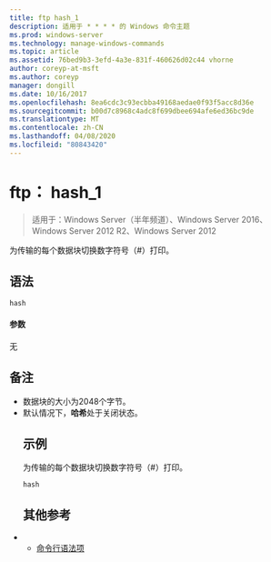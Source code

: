 ```yaml
---
title: ftp hash_1
description: 适用于 * * * * 的 Windows 命令主题
ms.prod: windows-server
ms.technology: manage-windows-commands
ms.topic: article
ms.assetid: 76bed9b3-3efd-4a3e-831f-460626d02c44 vhorne
author: coreyp-at-msft
ms.author: coreyp
manager: dongill
ms.date: 10/16/2017
ms.openlocfilehash: 8ea6cdc3c93ecbba49168aedae0f93f5acc8d36e
ms.sourcegitcommit: b00d7c8968c4adc8f699dbee694afe6ed36bc9de
ms.translationtype: MT
ms.contentlocale: zh-CN
ms.lasthandoff: 04/08/2020
ms.locfileid: "80843420"
---
```

# <a name="ftp-hash_1"></a>ftp： hash_1

>适用于：Windows Server（半年频道）、Windows Server 2016、Windows Server 2012 R2、Windows Server 2012

为传输的每个数据块切换数字符号（#）打印。   
## <a name="syntax"></a>语法  
```  
hash  
```  
#### <a name="parameters"></a>参数  
无  
## <a name="remarks"></a>备注  
- 数据块的大小为2048个字节。  
- 默认情况下，**哈希**处于关闭状态。  
  ## <a name="examples"></a><a name=BKMK_Examples></a>示例  
  为传输的每个数据块切换数字符号（#）打印。  
  ```  
  hash  
  ```  
  ## <a name="additional-references"></a>其他参考  
- - [命令行语法项](command-line-syntax-key.md)  
